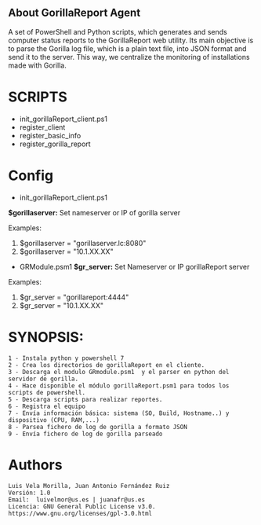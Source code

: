## About GorillaReport Agent

A set of PowerShell and Python scripts, which generates and sends computer status reports to the GorillaReport web utility. Its main objective is to parse the Gorilla log file, which is a plain text file, into JSON format and send it to the server. This way, we centralize the monitoring of installations made with Gorilla.

# SCRIPTS

  - init_gorillaReport_client.ps1
  - register_client
  - register_basic_info
  - register_gorilla_report

# Config

* init_gorillaReport_client.ps1

**$gorillaserver:** Set nameserver or IP of gorilla server

Examples:
1. $gorillaserver = "gorillaserver.lc:8080"
2. $gorillaserver = "10.1.XX.XX"


* GRModule.psm1
**$gr_server:** Set Nameserver or IP gorillaReport server

Examples:
1. $gr_server = "gorillareport:4444"
2. $gr_server = "10.1.XX.XX"


# SYNOPSIS: 
    1 - Instala python y powershell 7
    2 - Crea los directorios de gorillaReport en el cliente.
    3 - Descarga el modulo GRmodule.psm1  y el parser en python del servidor de gorilla.
    4 - Hace disponible el módulo gorillaReport.psm1 para todos los scripts de powershell.
    5 - Descarga scripts para realizar reportes.
    6 - Registra el equipo
    7 - Envía información básica: sistema (SO, Build, Hostname..) y dispositivo (CPU, RAM,...)
    8 - Parsea fichero de log de gorilla a formato JSON
    9 - Envía fichero de log de gorilla parseado

# Authors
    Luis Vela Morilla, Juan Antonio Fernández Ruiz
    Versión: 1.0
    Email:  luivelmor@us.es | juanafr@us.es
    Licencia: GNU General Public License v3.0. https://www.gnu.org/licenses/gpl-3.0.html

